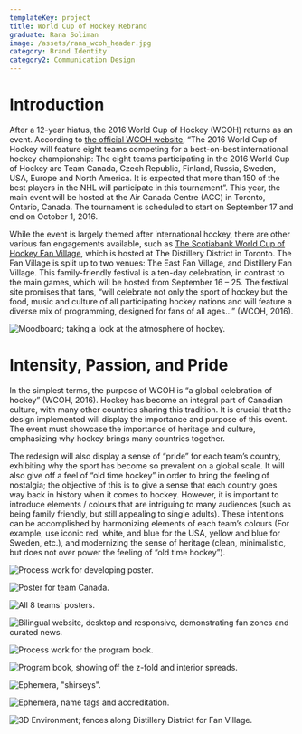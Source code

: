 ```yaml
---
templateKey: project
title: World Cup of Hockey Rebrand
graduate: Rana Soliman
image: /assets/rana_wcoh_header.jpg
category: Brand Identity
category2: Communication Design
---
```

# Introduction

After a 12-year hiatus, the 2016 World Cup of Hockey (WCOH) returns as an event. According to [the official WCOH website](https://www.wch2016.com/), “The 2016 World Cup of Hockey will feature eight teams competing for a best-on-best international hockey championship: The eight teams participating in the 2016 World Cup of Hockey are Team Canada, Czech Republic, Finland, Russia, Sweden, USA, Europe and North America. It is expected that more than 150 of the best players in the NHL will participate in this tournament”. This year, the main event will be hosted at the Air Canada Centre (ACC) in Toronto, Ontario, Canada. The tournament is scheduled to start on September 17 and end on October 1, 2016. 

While the event is largely themed after international hockey, there are other various fan engagements available, such as [The Scotiabank World Cup of Hockey Fan Village](https://www.wch2016.com/info/world-cup-of-hockey-fan-village), which is hosted at The Distillery District in Toronto. The Fan Village is split up to two venues: The East Fan Village, and Distillery Fan Village. This family-friendly festival is a ten-day celebration, in contrast to the main games, which will be hosted from September 16 – 25. The festival site promises that fans, “will celebrate not only the sport of hockey but the food, music and culture of all participating hockey nations and will feature a diverse mix of programming, designed for fans of all ages…” (WCOH, 2016).

![Moodboard; taking a look at the atmosphere of hockey.](/assets/rana_wcoh_1.jpg)

# Intensity, Passion, and Pride

In the simplest terms, the purpose of WCOH is “a global celebration of hockey” (WCOH, 2016). Hockey has become an integral part of Canadian culture, with many other countries sharing this tradition. It is crucial that the design implemented will display the importance and purpose of this event. The event must showcase the importance of heritage and culture, emphasizing why hockey brings many countries together. 

The redesign will also display a sense of “pride” for each team’s country, exhibiting why the sport has become so prevalent on a global scale. It will also give off a feel of “old time hockey” in order to bring the feeling of nostalgia; the objective of this is to give a sense that each country goes way back in history when it comes to hockey. However, it is important to introduce elements / colours that are intriguing to many audiences (such as being family friendly, but still appealing to single adults). These intentions can be accomplished by harmonizing elements of each team’s colours (For example, use iconic red, white, and blue for the USA, yellow and blue for Sweden, etc.), and modernizing the sense of heritage (clean, minimalistic, but does not over power the feeling of “old time hockey”).

![Process work for developing poster.](/assets/rana_wcoh_2.jpg)

![Poster for team Canada.](/assets/rana_wcoh_3.jpg)

![All 8 teams' posters.](/assets/rana_wcoh_4.jpg)

![Bilingual website, desktop and responsive, demonstrating fan zones and curated news.](/assets/rana_wcoh_5.jpg)

![Process work for the program book.](/assets/rana_wcoh_6.jpg)

![Program book, showing off the z-fold and interior spreads.](/assets/rana_wcoh_7.jpg)

![Ephemera, "shirseys".](/assets/rana_wcoh_8.jpg)

![Ephemera, name tags and accreditation.](/assets/rana_wcoh_9.jpg)

![3D Environment; fences along Distillery District for Fan Village.](/assets/rana_wcoh_10.jpg)
